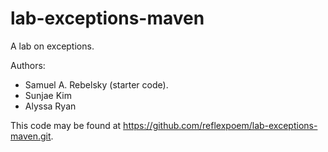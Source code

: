 # lab-exceptions-maven

A lab on exceptions.

Authors:

* Samuel A. Rebelsky (starter code).
* Sunjae Kim
* Alyssa Ryan

This code may be found at <https://github.com/reflexpoem/lab-exceptions-maven.git>.
